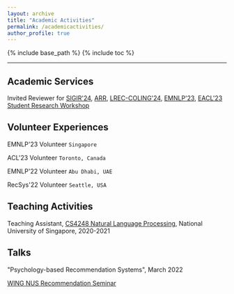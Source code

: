 ```yaml
---
layout: archive
title: "Academic Activities"
permalink: /academicactivities/
author_profile: true
---
```



{% include base_path %}
{% include toc %}

---

## Academic Services

Invited Reviewer for [SIGIR'24](https://sigir-2024.github.io/), [ARR](https://aclrollingreview.org/), [LREC-COLING'24](https://lrec-coling-2024.org/), [EMNLP'23](https://2023.emnlp.org/), [EACL'23 Student Research Workshop](https://sites.google.com/view/eacl2023srw/home)


## Volunteer Experiences

EMNLP'23 Volunteer   `Singapore`

ACL'23 Volunteer   `Toronto, Canada`

EMNLP'22 Volunteer  `Abu Dhabi, UAE`

RecSys'22 Volunteer  `Seattle, USA`


## Teaching Activities

Teaching Assistant, [CS4248 Natural Language Processing](https://knmnyn.github.io/cs4248-2020/), National University of Singapore, 2020-2021


## Talks

"Psychology-based Recommendation Systems", March 2022

[WING NUS Recommendation Seminar](https://wing-nus.github.io/ir-seminar/)
